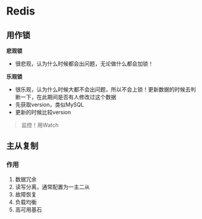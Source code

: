 # Redis



## 用作锁

**悲观锁**

- 很悲观，认为什么时候都会出问题，无论做什么都会加锁！

**乐观锁**

- 很乐观，认为什么时候大都不会出问题，所以不会上锁！更新数据的时候去判断一下，在此期间是否有人修改过这个数据
- 先获取version，类似MySQL
- 更新的时候比较version

> 监控！用Watch



## 主从复制

### 作用

1. 数据冗余
2. 读写分离，通常配置为一主二从
3. 故障恢复
4. 负载均衡
5. 高可用基石